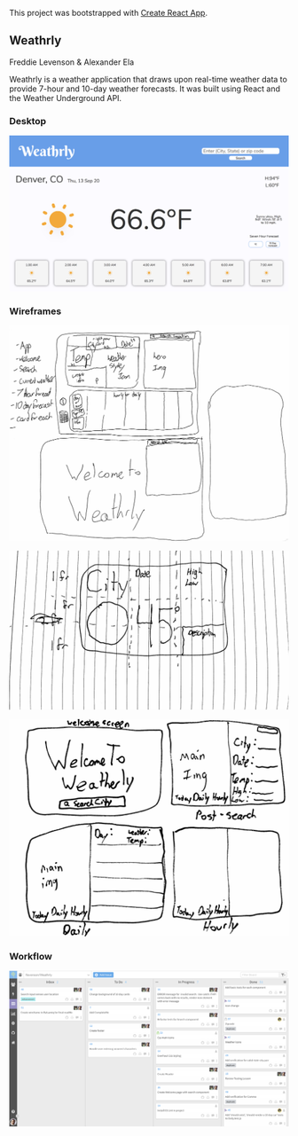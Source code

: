 This project was bootstrapped with [Create React App](https://github.com/facebookincubator/create-react-app).


## Weathrly
Freddie Levenson & Alexander Ela

Weathrly is a weather application that draws upon real-time weather data to provide 7-hour and 10-day weather forecasts. It was built using React and the Weather Underground API.

### Desktop
![weathrly_desktop](https://github.com/flevenson/Weathrly/blob/master/weathrly-app/public/readme-images/weathrly_desktop.png)

### Wireframes
![weathrly_wireframe_1](https://github.com/flevenson/Weathrly/blob/master/weathrly-app/public/readme-images/weathrly_wireframe_1.JPG)

![weathrly_wireframe_2](https://github.com/flevenson/Weathrly/blob/master/weathrly-app/public/readme-images/weathrly_wireframe_2.JPG)

![weathrly_wireframe_3](https://github.com/flevenson/Weathrly/blob/master/weathrly-app/public/readme-images/weathrly_wireframe_3.JPG)

### Workflow
![weathrly_workflow](https://github.com/flevenson/Weathrly/blob/master/weathrly-app/public/readme-images/weathrly_workflow.png)
